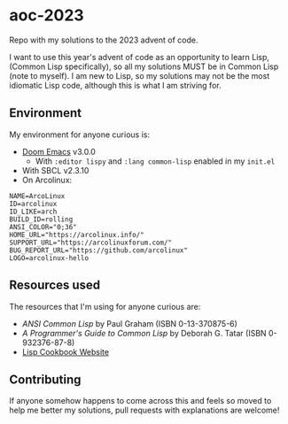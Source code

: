 # aoc-2023
Repo with my solutions to the 2023 advent of code.

I want to use this year's advent of code as an opportunity to learn Lisp,
(Common Lisp specifically), so all my solutions MUST be in Common Lisp 
(note to myself). I am new to Lisp, so my solutions may not be the most idiomatic
Lisp code, although this is what I am striving for.

## Environment
My environment for anyone curious is:
- [Doom Emacs](https://github.com/doomemacs/doomemacs) v3.0.0
  - With `:editor lispy` and `:lang common-lisp` enabled in my `init.el`
- With SBCL v2.3.10
- On Arcolinux:

```
NAME=ArcoLinux
ID=arcolinux
ID_LIKE=arch
BUILD_ID=rolling
ANSI_COLOR="0;36"
HOME_URL="https://arcolinux.info/"
SUPPORT_URL="https://arcolinuxforum.com/"
BUG_REPORT_URL="https://github.com/arcolinux"
LOGO=arcolinux-hello
```

## Resources used
The resources that I'm using for anyone curious are:
- _ANSI Common Lisp_ by Paul Graham (ISBN 0-13-370875-6)
- _A Programmer's Guide to Common Lisp_ by Deborah G. Tatar (ISBN 0-932376-87-8)
- [Lisp Cookbook Website](https://lispcookbook.github.io/)

## Contributing
If anyone somehow happens to come across this and feels so moved to 
help me better my solutions, pull requests with explanations are welcome!
